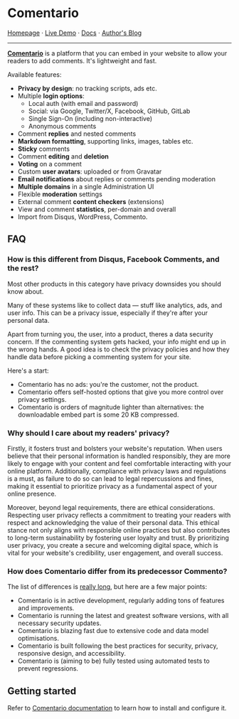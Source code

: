 # Comentario

[Homepage](https://comentario.app/) · [Live Demo](https://demo.comentario.app) · [Docs](https://docs.comentario.app/) · [Author's Blog](https://yktoo.com/)

---

**[Comentario](https://comentario.app)** is a platform that you can embed in your website to allow your readers to add comments. It's lightweight and fast.

Available features:

* **Privacy by design**: no tracking scripts, ads etc.
* Multiple **login options**:
    * Local auth (with email and password)
    * Social: via Google, Twitter/X, Facebook, GitHub, GitLab
    * Single Sign-On (including non-interactive)
    * Anonymous comments
* Comment **replies** and nested comments
* **Markdown formatting**, supporting links, images, tables etc.
* **Sticky** comments
* Comment **editing** and **deletion**
* **Voting** on a comment
* Custom **user avatars**: uploaded or from Gravatar
* **Email notifications** about replies or comments pending moderation
* **Multiple domains** in a single Administration UI
* Flexible **moderation** settings
* External comment **content checkers** (extensions)
* View and comment **statistics**, per-domain and overall
* Import from Disqus, WordPress, Commento.

## FAQ

### How is this different from Disqus, Facebook Comments, and the rest?

Most other products in this category have privacy downsides you should know about.

Many of these systems like to collect data — stuff like analytics, ads, and user info. This can be a privacy issue, especially if they're after your personal data.

Apart from turning you, the user, into a product, theres a data security concern. If the commenting system gets hacked, your info might end up in the wrong hands. A good idea is to check the privacy policies and how they handle data before picking a commenting system for your site.

Here's a start:

* Comentario has no ads: you're the customer, not the product.
* Comentario offers self-hosted options that give you more control over privacy settings.
* Comentario is orders of magnitude lighter than alternatives: the downloadable embed part is some 20 KB compressed.

### Why should I care about my readers' privacy?

Firstly, it fosters trust and bolsters your website's reputation. When users believe that their personal information is handled responsibly, they are more likely to engage with your content and feel comfortable interacting with your online platform. Additionally, compliance with privacy laws and regulations is a must, as failure to do so can lead to legal repercussions and fines, making it essential to prioritize privacy as a fundamental aspect of your online presence.

Moreover, beyond legal requirements, there are ethical considerations. Respecting user privacy reflects a commitment to treating your readers with respect and acknowledging the value of their personal data. This ethical stance not only aligns with responsible online practices but also contributes to long-term sustainability by fostering user loyalty and trust. By prioritizing user privacy, you create a secure and welcoming digital space, which is vital for your website's credibility, user engagement, and overall success.

### How does Comentario differ from its predecessor Commento?

The list of differences is [really long](CHANGELOG.md), but here are a few major points:

* Comentario is in active development, regularly adding tons of features and improvements.
* Comentario is running the latest and greatest software versions, with all necessary security updates.
* Comentario is blazing fast due to extensive code and data model optimisations.
* Comentario is built following the best practices for security, privacy, responsive design, and accessibility.
* Comentario is (aiming to be) fully tested using automated tests to prevent regressions.

## Getting started

Refer to [Comentario documentation](https://docs.comentario.app/en/getting-started/) to learn how to install and configure it.
